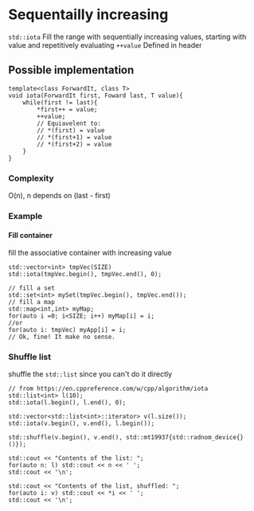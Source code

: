 # Sequentailly increasing

 ``std::iota``
Fill the range with sequentially increasing values, starting with value and repetitively evaluating ``++value``
Defined in header <numeric>

## Possible implementation 

``` og
template<class ForwardIt, class T>
void iota(ForwardIt first, Foward last, T value){
    while(first != last){
        *first++ = value;
        ++value;
        // Equiavelent to:
        // *(first) = value
        // *(first+1) = value
        // *(first+2) = value
    }
}

```

### Complexity

O(n), n depends on (last - first)


### Example

<!-- tabs:start -->

#### **Fill container**

fill the associative container with increasing value

``` og
std::vector<int> tmpVec(SIZE)
std::iota(tmpVec.begin(), tmpVec.end(), 0);

// fill a set
std::set<int> mySet(tmpVec.begin(), tmpVec.end());
// fill a map
std::map<int,int> myMap;
for(auto i =0; i<SIZE; i++) myMap[i] = i;
//or
for(auto i: tmpVec) myApp[i] = i;
// Ok, fine! It make no sense.
```


### **Shuffle list**

shuffle the ``std::list`` since you can't do it directly
```
// from https://en.cppreference.com/w/cpp/algorithm/iota
std::list<int> l(10);
std::iota(l.begin(), l.end(), 0);

std::vector<std::list<int>::iterator> v(l.size());
std::iota(v.begin(), v.end(), l.begin());

std::shuffle(v.begin(), v.end(), std::mt19937{std::radnom_device{}()});

std::cout << "Contents of the list: ";
for(auto n: l) std::cout << n << ' ';
std::cout << '\n';
 
std::cout << "Contents of the list, shuffled: ";
for(auto i: v) std::cout << *i << ' ';
std::cout << '\n';

```

<!-- tabs:end -->
